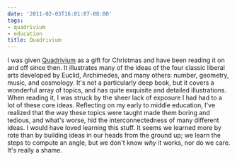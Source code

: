 ```yaml
---
date: '2011-02-03T16:01:07-08:00'
tags:
- quadrivium
- education
title: Quadrivium
---
```


I was given [Quadrivium](https://www.amazon.com/Quadrivium-Classical-Liberal-Geometry-Cosmology/dp/0802778135/) as a gift for Christmas and have been reading it on and off since then. It illustrates many of the ideas of the four classic liberal arts developed by Euclid, Archimedes, and many others: number, geometry, music, and cosmology. It's not a particularly deep book, but it covers a wonderful array of topics, and has quite exquisite and detailed illustrations. When reading it, I was struck by the sheer lack of exposure I had had to a lot of these core ideas. Reflecting on my early to middle education, I've realized that the way these topics were taught made them boring and tedious, and what's worse, hid the interconnectedness of many different ideas. I would have loved learning this stuff. It seems we learned more by rote than by building ideas in our heads from the ground up; we learn the steps to compute an angle, but we don't know _why_ it works, nor do we care. It's really a shame.
